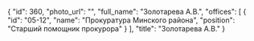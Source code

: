 {
    "id": 360,
    "photo_url": "",
    "full_name": "Золотарева А.В.",
    "offices": [
        {
            "id": "05-12",
            "name": "Прокуратура Минского района",
            "position": "Старший помощник прокурора"
        }
    ],
    "title": "Золотарева А.В."
}